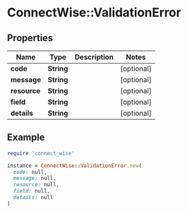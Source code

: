 # ConnectWise::ValidationError

## Properties

| Name | Type | Description | Notes |
| ---- | ---- | ----------- | ----- |
| **code** | **String** |  | [optional] |
| **message** | **String** |  | [optional] |
| **resource** | **String** |  | [optional] |
| **field** | **String** |  | [optional] |
| **details** | **String** |  | [optional] |

## Example

```ruby
require 'connect_wise'

instance = ConnectWise::ValidationError.new(
  code: null,
  message: null,
  resource: null,
  field: null,
  details: null
)
```


